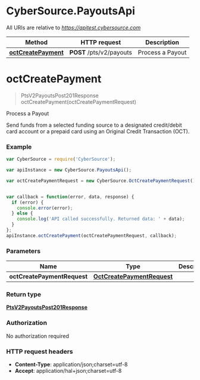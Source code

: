 # CyberSource.PayoutsApi

All URIs are relative to *https://apitest.cybersource.com*

Method | HTTP request | Description
------------- | ------------- | -------------
[**octCreatePayment**](PayoutsApi.md#octCreatePayment) | **POST** /pts/v2/payouts | Process a Payout


<a name="octCreatePayment"></a>
# **octCreatePayment**
> PtsV2PayoutsPost201Response octCreatePayment(octCreatePaymentRequest)

Process a Payout

Send funds from a selected funding source to a designated credit/debit card account or a prepaid card using an Original Credit Transaction (OCT). 

### Example
```javascript
var CyberSource = require('CyberSource');

var apiInstance = new CyberSource.PayoutsApi();

var octCreatePaymentRequest = new CyberSource.OctCreatePaymentRequest(); // OctCreatePaymentRequest | 


var callback = function(error, data, response) {
  if (error) {
    console.error(error);
  } else {
    console.log('API called successfully. Returned data: ' + data);
  }
};
apiInstance.octCreatePayment(octCreatePaymentRequest, callback);
```

### Parameters

Name | Type | Description  | Notes
------------- | ------------- | ------------- | -------------
 **octCreatePaymentRequest** | [**OctCreatePaymentRequest**](OctCreatePaymentRequest.md)|  | 

### Return type

[**PtsV2PayoutsPost201Response**](PtsV2PayoutsPost201Response.md)

### Authorization

No authorization required

### HTTP request headers

 - **Content-Type**: application/json;charset=utf-8
 - **Accept**: application/hal+json;charset=utf-8

